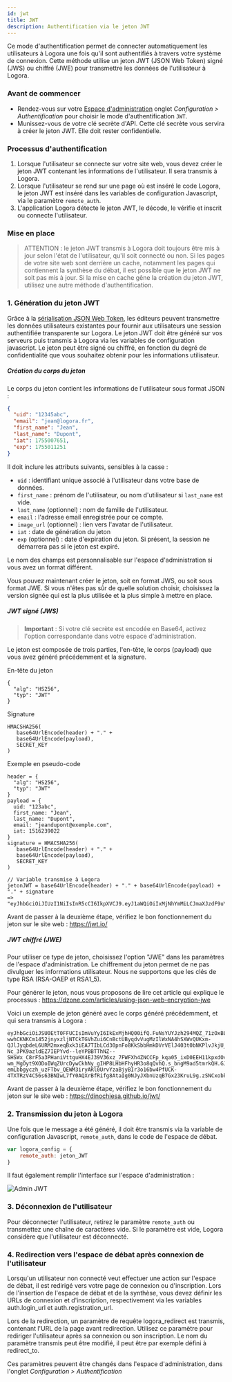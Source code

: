```yaml
---
id: jwt
title: JWT
description: Authentification via le jeton JWT
---
```


Ce mode d'authentification permet de connecter automatiquement les utilisateurs à Logora une fois qu'il sont authentifiés à travers votre système de connexion. Cette méthode utilise un jeton JWT (JSON Web Token) signé (JWS) ou chiffré (JWE) pour transmettre les données de l'utilisateur à Logora.

### Avant de commencer

- Rendez-vous sur votre [Espace d'administration](https://admin.logora.fr) onglet *Configuration > Authentification* pour choisir le mode d'authentification `JWT`.  
- Munissez-vous de votre clé secrète d'API. Cette clé secrète vous servira à créer le jeton JWT. Elle doit rester confidentielle. 

### Processus d'authentification

1. Lorsque l'utilisateur se connecte sur votre site web, vous devez créer le jeton JWT contenant les informations de l'utilisateur. Il sera transmis à Logora. 
2. Lorsque l'utilisateur se rend sur une page où est inséré le code Logora, le jeton JWT est inséré dans les variables de configuration Javascript, via le paramètre `remote_auth`.
3. L'application Logora détecte le jeton JWT, le décode, le vérifie et inscrit ou connecte l'utilisateur.

### Mise en place

> ATTENTION : le jeton JWT transmis à Logora doit toujours être mis à jour selon l'état de l'utilisateur, qu'il soit connecté ou non. Si les pages de votre site web sont derrière un cache, notamment les pages qui contiennent la synthèse du débat, il est possible que le jeton JWT ne soit pas mis à jour. Si la mise en cache gêne la création du jeton JWT, utilisez une autre méthode d'authentification.

### 1. Génération du jeton JWT

Grâce à la [sérialisation JSON Web Token](https://jwt.io/), les éditeurs peuvent transmettre les données utilisateurs existantes pour fournir aux utilisateurs une session authentifiée transparente sur Logora. Le jeton JWT doit être généré sur vos serveurs puis transmis à Logora via les variables de configuration javascript. Le jeton peut être signé ou chiffré, en fonction du degré de confidentialité que vous souhaitez obtenir pour les informations utilisateur.

##### Création du corps du jeton

Le corps du jeton contient les informations de l'utilisateur sous format JSON :

```json
{
  "uid": "12345abc",
  "email": "jean@logora.fr",
  "first_name": "Jean",
  "last_name": "Dupont",
  "iat": 1755007651,
  "exp": 1755011251
}
```

Il doit inclure les attributs suivants, sensibles à la casse :
- `uid` : identifiant unique associé à l'utilisateur dans votre base de données.
- `first_name` : prénom de l'utilisateur, ou nom d'utilisateur si `last_name` est vide.
- `last_name` (optionnel) : nom de famille de l'utilisateur.
- `email` : l'adresse email enregistrée pour ce compte.
- `image_url` (optionnel) : lien vers l'avatar de l'utilisateur.
- `iat` : date de génération du jeton
- `exp` (optionnel) : date d'expiration du jeton. Si présent, la session ne démarrera pas si le jeton est expiré.

Le nom des champs est personnalisable sur l'espace d'administration si vous avez un format différent.

Vous pouvez maintenant créer le jeton, soit en format JWS, ou soit sous format JWE. Si vous n'êtes pas sûr de quelle solution choisir, choisissez la version signée qui est la plus utilisée et la plus simple à mettre en place.

##### JWT signé (JWS)

> **Important** : Si votre clé secrète est encodée en Base64, activez l'option correspondante dans votre espace d'administration.

Le jeton est composée de trois parties, l'en-tête, le corps (payload) que vous avez généré précédemment et la signature.

En-tête du jeton
``` 
{ 
  "alg": "HS256", 
  "typ": "JWT" 
}
```

Signature  
```
HMACSHA256(
   base64UrlEncode(header) + "." +
   base64UrlEncode(payload),
   SECRET_KEY
)
```

Exemple en pseudo-code
```
header = { 
  "alg": "HS256", 
  "typ": "JWT" 
}
payload = {
  uid: "123abc",
  first_name: "Jean",
  last_name: "Dupont",
  email: "jeandupont@exemple.com",
  iat: 1516239022
}
signature = HMACSHA256(
   base64UrlEncode(header) + "." +
   base64UrlEncode(payload),
   SECRET_KEY
)

// Variable transmise à Logora
jetonJWT = base64UrlEncode(header) + "." + base64UrlEncode(payload) + "." + signature
=> "eyJhbGciOiJIUzI1NiIsInR5cCI6IkpXVCJ9.eyJ1aWQiOiIxMjNhYmMiLCJmaXJzdF9uYW1lIjoiSmVhbiIsImxhc3RfbmFtZSI6IkR1cG9udCIsImVtYWlsIjoiamVhbmR1cG9udEBleGVtcGxlLmNvbSIsImlhdCI6MTUxNjIzOTAyMn0.ITnJo8VwbP4PkVTANSt651C0olsrdRNCNmvTHkanuYk"
```
Avant de passer à la deuxième étape, vérifiez le bon fonctionnement du jeton sur le site web : https://jwt.io/

##### JWT chiffré (JWE)

Pour utiliser ce type de jeton, choisissez l'option "JWE" dans les paramètres de l'espace d'administration.
Le chiffrement du jeton permet de ne pas divulguer les informations utilisateur. Nous ne supportons que les clés de type RSA (RSA-OAEP et RSA1_5).

Pour générer le jeton, nous vous proposons de lire cet article qui explique le processus : https://dzone.com/articles/using-json-web-encryption-jwe

Voici un exemple de jeton généré avec le corps généré précédemment, et qui sera transmis à Logora :
```
eyJhbGciOiJSU0EtT0FFUCIsImVuYyI6IkExMjhHQ00ifQ.FuNsYUYJzh294MQZ_71zOxBLiiOkU8UKF4b-wwhCKNKCm1452jnyxzljNTCkTGVhZui6CnBctUByqdvVugMzIlWxNA4hSXWvQUKxm-QJlJyqbdeL6URM2mxeqBxk3iEA7TIbLCd30pnFo8KkSbbHmkDVrVElJ403t0bNKPlvJkjU_Dc71tP3Zun-Nc_3PK9azldEZ7IEPYvd--leYPBBTThNZ--SHSWx_C8rF5a3PHaniVttguHX4EJ39V36xz_7FWFXh4ZNCCFp_kqa05_ixD0EEH11kpxdOv-wm_MgOyt9XODoIWqZUrcDywCkhNy_gIHP8LHbHFhyHR3o8qQvhQ.s_bngM9ad5tmrkQH.GJUshscvO9ZtspkyH-emLbbgyczh_uzFTbv_QEWM3iryARl0UrvYzaBjyBIr3o16bw4PfUCK-4TXTRzV4C56s63BNIwL7fY0AQXrBfRifg8AtaIg0NJyJXbnUzqB7Gx23KruL9g.zSNCxobkIFdAY82DRf1Qdw
```

Avant de passer à la deuxième étape, vérifiez le bon fonctionnement du jeton sur le site web : https://dinochiesa.github.io/jwt/

### 2. Transmission du jeton à Logora

Une fois que le message a été généré, il doit être transmis via la variable de configuration Javascript, `remote_auth`, dans le code de l'espace de débat.

```javascript
var logora_config = {
	remote_auth: jeton_JWT
}
```

Il faut également remplir l'interface sur l'espace d'administration :

![Admin JWT](/img/jwtadmin.png)

### 3. Déconnexion de l'utilisateur

Pour déconnecter l'utilisateur, retirez le paramètre `remote_auth` ou transmettez une chaîne de caractères vide. Si le paramètre est vide, Logora considère que l'utilisateur est déconnecté.

### 4. Redirection vers l'espace de débat après connexion de l'utilisateur

Lorsqu'un utilisateur non connecté veut effectuer une action sur l'espace de débat, il est redirigé vers votre page de connexion ou d'inscription. Lors de l'insertion de l'espace de débat et de la synthèse, vous devez définir les URLs de connexion et d'inscription, respectivement via les variables auth.login_url et auth.registration_url.

Lors de la redirection, un paramètre de requête logora_redirect est transmis, contenant l'URL de la page avant redirection. Utilisez ce paramètre pour rediriger l'utilisateur après sa connexion ou son inscription. Le nom du paramètre transmis peut être modifié, il peut être par exemple défini à redirect_to.

Ces paramètres peuvent être changés dans l'espace d'administration, dans l'onglet *Configuration > Authentification*

